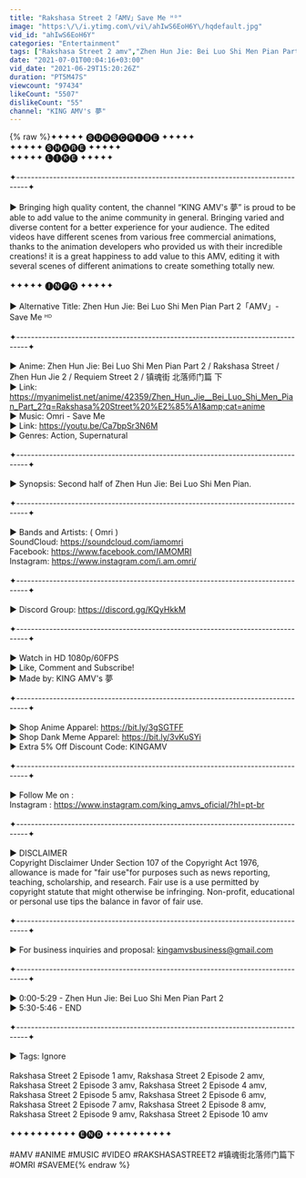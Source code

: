 ```yaml
---
title: "Rakshasa Street 2「AMV」Save Me ᴴᴰ"
image: "https:\/\/i.ytimg.com\/vi\/ahIwS6EoH6Y\/hqdefault.jpg"
vid_id: "ahIwS6EoH6Y"
categories: "Entertainment"
tags: ["Rakshasa Street 2 amv","Zhen Hun Jie: Bei Luo Shi Men Pian Part 2 amv","Rakshasa Street amv"]
date: "2021-07-01T00:04:16+03:00"
vid_date: "2021-06-29T15:20:26Z"
duration: "PT5M47S"
viewcount: "97434"
likeCount: "5507"
dislikeCount: "55"
channel: "KING AMV's 夢"
---
```

{% raw %}✦✦✦✦✦ 🅢🅤🅑🅢🅒🅡🅘🅑🅔 ✦✦✦✦✦<br />✦✦✦✦✦ 🅢🅗🅐🅡🅔 ✦✦✦✦✦<br />✦✦✦✦✦ 🅛🅘🅚🅔 ✦✦✦✦✦<br /><br />✦---------------------------------------------------------------------------------✦<br /><br />► Bringing high quality content, the channel “KING AMV's 夢” is proud to be able to add value to the anime community in general. Bringing varied and diverse content for a better experience for your audience. The edited videos have different scenes from various free commercial animations, thanks to the animation developers who provided us with their incredible creations! it is a great happiness to add value to this AMV, editing it with several scenes of different animations to create something totally new.<br /><br />✦✦✦✦✦ 🅘🅝🅕🅞 ✦✦✦✦✦<br /><br />► Alternative Title: Zhen Hun Jie: Bei Luo Shi Men Pian Part 2「AMV」- Save Me ᴴᴰ<br /><br />✦---------------------------------------------------------------------------------✦<br /><br />► Anime: Zhen Hun Jie: Bei Luo Shi Men Pian Part 2 / Rakshasa Street / Zhen Hun Jie 2 / Requiem Street 2 / 镇魂街 北落师门篇 下<br />► Link: <a rel="nofollow" target="blank" href="https://myanimelist.net/anime/42359/Zhen_Hun_Jie__Bei_Luo_Shi_Men_Pian_Part_2?q=Rakshasa%20Street%20%E2%85%A1&amp;cat=anime">https://myanimelist.net/anime/42359/Zhen_Hun_Jie__Bei_Luo_Shi_Men_Pian_Part_2?q=Rakshasa%20Street%20%E2%85%A1&amp;cat=anime</a><br />► Music: Omri - Save Me<br />► Link: <a rel="nofollow" target="blank" href="https://youtu.be/Ca7bpSr3N6M">https://youtu.be/Ca7bpSr3N6M</a><br />► Genres: Action, Supernatural<br /><br />✦---------------------------------------------------------------------------------✦<br /><br />► Synopsis: Second half of Zhen Hun Jie: Bei Luo Shi Men Pian.<br /><br />✦---------------------------------------------------------------------------------✦<br /><br />► Bands and Artists: ( Omri )<br />SoundCloud: <a rel="nofollow" target="blank" href="https://soundcloud.com/iamomri">https://soundcloud.com/iamomri</a><br />Facebook: <a rel="nofollow" target="blank" href="https://www.facebook.com/IAMOMRI">https://www.facebook.com/IAMOMRI</a><br />Instagram: <a rel="nofollow" target="blank" href="https://www.instagram.com/i.am.omri/">https://www.instagram.com/i.am.omri/</a><br /><br />✦---------------------------------------------------------------------------------✦<br /><br />► Discord Group: <a rel="nofollow" target="blank" href="https://discord.gg/KQyHkkM">https://discord.gg/KQyHkkM</a><br /><br />✦---------------------------------------------------------------------------------✦<br /><br />► Watch in HD 1080p/60FPS<br />► Like, Comment and Subscribe!<br />► Made by: KING AMV's 夢<br /><br />✦---------------------------------------------------------------------------------✦<br /><br />► Shop Anime Apparel: <a rel="nofollow" target="blank" href="https://bit.ly/3gSGTFF">https://bit.ly/3gSGTFF</a><br />► Shop Dank Meme Apparel: <a rel="nofollow" target="blank" href="https://bit.ly/3vKuSYi">https://bit.ly/3vKuSYi</a><br />► Extra 5% Off Discount Code: KINGAMV<br /><br />✦---------------------------------------------------------------------------------✦<br /><br />► Follow Me on :<br />Instagram : <a rel="nofollow" target="blank" href="https://www.instagram.com/king_amvs_oficial/?hl=pt-br">https://www.instagram.com/king_amvs_oficial/?hl=pt-br</a><br /><br />✦---------------------------------------------------------------------------------✦<br /><br />► DISCLAIMER<br />Copyright Disclaimer Under Section 107 of the Copyright Act 1976, allowance is made for &quot;fair use&quot;for purposes such as  news reporting, teaching, scholarship, and research. Fair use is a use permitted by copyright statute that might otherwise be infringing. Non-profit, educational or personal use tips the balance in favor of fair use.<br /><br />✦---------------------------------------------------------------------------------✦<br /><br />► For business inquiries and proposal: kingamvsbusiness@gmail.com<br /><br />✦---------------------------------------------------------------------------------✦<br /><br />► 0:00-5:29 - Zhen Hun Jie: Bei Luo Shi Men Pian Part 2<br />► 5:30-5:46 - END<br /><br />✦---------------------------------------------------------------------------------✦<br /><br />► Tags: Ignore<br /><br />Rakshasa Street 2 Episode 1 amv, Rakshasa Street 2 Episode 2 amv, Rakshasa Street 2 Episode 3 amv, Rakshasa Street 2 Episode 4 amv, Rakshasa Street 2 Episode 5 amv, Rakshasa Street 2 Episode 6 amv, Rakshasa Street 2 Episode 7 amv, Rakshasa Street 2 Episode 8 amv, Rakshasa Street 2 Episode 9 amv, Rakshasa Street 2 Episode 10 amv<br /><br />✦✦✦✦✦✦✦✦✦✦ 🅔🅝🅓 ✦✦✦✦✦✦✦✦✦✦<br /><br />#AMV #ANIME #MUSIC #VIDEO #RAKSHASASTREET2 #镇魂街北落师门篇下 #OMRI #SAVEME{% endraw %}
